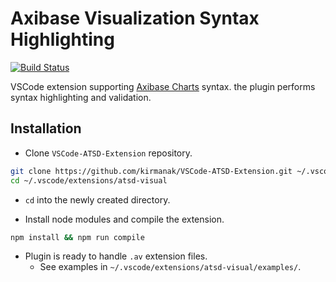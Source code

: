 # Axibase Visualization Syntax Highlighting

[![Build Status](https://travis-ci.org/kirmanak/VSCode-ATSD-Extension.svg?branch=master)](https://travis-ci.org/kirmanak/VSCode-ATSD-Extension.svg)

VSCode extension supporting [Axibase Charts](https://github.com/axibase/charts/blob/master/README.md) syntax. the plugin performs syntax highlighting and validation.

## Installation

* Clone `VSCode-ATSD-Extension` repository.

```bash
git clone https://github.com/kirmanak/VSCode-ATSD-Extension.git ~/.vscode/extensions/atsd-visual
cd ~/.vscode/extensions/atsd-visual
```

* `cd` into the newly created directory.

* Install node modules and compile the extension.

```bash
npm install && npm run compile
```

* Plugin is ready to handle `.av` extension files.
  * See examples in ``~/.vscode/extensions/atsd-visual/examples/``.
